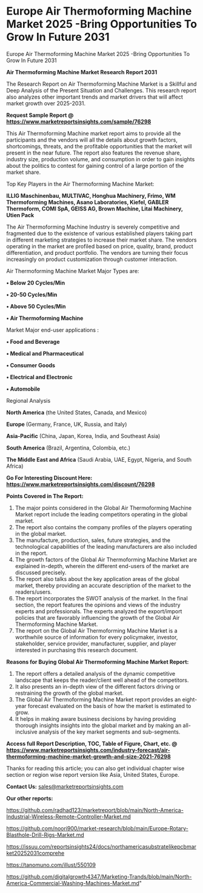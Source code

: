 # Europe Air Thermoforming Machine Market 2025 -Bring Opportunities To Grow In Future 2031
 Europe Air Thermoforming Machine Market 2025 -Bring Opportunities To Grow In Future 2031

<strong>Air Thermoforming Machine Market Research Report 2031</strong>

The Research Report on Air Thermoforming Machine Market is a Skillful and Deep Analysis of the Present Situation and Challenges. This research report also analyzes other important trends and market drivers that will affect market growth over 2025-2031.

<strong>Request Sample Report @ <a href=https://www.marketreportsinsights.com/sample/76298>https://www.marketreportsinsights.com/sample/76298</a></strong>

This Air Thermoforming Machine market report aims to provide all the participants and the vendors will all the details about growth factors, shortcomings, threats, and the profitable opportunities that the market will present in the near future. The report also features the revenue share, industry size, production volume, and consumption in order to gain insights about the politics to contest for gaining control of a large portion of the market share.

Top Key Players in the Air Thermoforming Machine Market:

<strong>ILLIG Maschinenbau, MULTIVAC, Honghua Machinery, Frimo, WM Thermoforming Machines, Asano Laboratories, Kiefel, GABLER Thermoform, COMI SpA, GEISS AG, Brown Machine, Litai Machinery, Utien Pack</strong>

The Air Thermoforming Machine Industry is severely competitive and fragmented due to the existence of various established players taking part in different marketing strategies to increase their market share. The vendors operating in the market are profiled based on price, quality, brand, product differentiation, and product portfolio. The vendors are turning their focus increasingly on product customization through customer interaction.

Air Thermoforming Machine Market Major Types are:

<strong>• Below 20 Cycles/Min

• 20-50 Cycles/Min

• Above 50 Cycles/Min

• Air Thermoforming Machine</strong>

Market Major end-user applications :

<strong>• Food and Beverage

• Medical and Pharmaceutical

• Consumer Goods

• Electrical and Electronic

• Automobile</strong>

Regional Analysis

</u><strong><b>North America</b></strong> (the United States, Canada, and Mexico)

<strong><b>Europe </b></strong>(Germany, France, UK, Russia, and Italy)

<strong><b>Asia-Pacific</b></strong> (China, Japan, Korea, India, and Southeast Asia)

<strong><b>South America</b></strong> (Brazil, Argentina, Colombia, etc.)

<strong><b>The Middle East and Africa</b></strong> (Saudi Arabia, UAE, Egypt, Nigeria, and South Africa)

<strong>Go For Interesting Discount Here: <a href=https://www.marketreportsinsights.com/discount/76298>https://www.marketreportsinsights.com/discount/76298</a></strong>

<strong>Points Covered in The Report:</strong>
<ol>
  <li>The major points considered in the Global Air Thermoforming Machine Market report include the leading competitors operating in the global market.</li>
  <li>The report also contains the company profiles of the players operating in the global market.</li>
  <li>The manufacture, production, sales, future strategies, and the technological capabilities of the leading manufacturers are also included in the report.</li>
  <li>The growth factors of the Global Air Thermoforming Machine Market are explained in-depth, wherein the different end-users of the market are discussed precisely.</li>
  <li>The report also talks about the key application areas of the global market, thereby providing an accurate description of the market to the readers/users.</li>
  <li>The report incorporates the SWOT analysis of the market. In the final section, the report features the opinions and views of the industry experts and professionals. The experts analyzed the export/import policies that are favorably influencing the growth of the Global Air Thermoforming Machine Market.</li>
  <li>The report on the Global Air Thermoforming Machine Market is a worthwhile source of information for every policymaker, investor, stakeholder, service provider, manufacturer, supplier, and player interested in purchasing this research document.</li>
</ol>
<strong>Reasons for Buying Global Air Thermoforming Machine Market Report:</strong>

<ol>
  <li>The report offers a detailed analysis of the dynamic competitive landscape that keeps the reader/client well ahead of the competitors.</li>
  <li>It also presents an in-depth view of the different factors driving or restraining the growth of the global market.</li>
  <li>The Global Air Thermoforming Machine Market report provides an eight-year forecast evaluated on the basis of how the market is estimated to grow.</li>
  <li>It helps in making aware business decisions by having providing thorough insights insights into the global market and by making an all-inclusive analysis of the key market segments and sub-segments.</li>
</ol>
<strong>Access full Report Description, TOC, Table of Figure, Chart, etc. @ <a href=https://www.marketreportsinsights.com/industry-forecast/air-thermoforming-machine-market-growth-and-size-2021-76298>https://www.marketreportsinsights.com/industry-forecast/air-thermoforming-machine-market-growth-and-size-2021-76298</a></strong>


Thanks for reading this article; you can also get individual chapter wise section or region wise report version like Asia, United States, Europe.

<strong>Contact Us:</strong>
sales@marketreportsinsights.com

<strong>Our other reports:</strong>

<a href=https://github.com/radhad123/marketreport/blob/main/North-America-Industrial-Wireless-Remote-Controller-Market.md>https://github.com/radhad123/marketreport/blob/main/North-America-Industrial-Wireless-Remote-Controller-Market.md</a>

<a href=https://github.com/noori900/market-research/blob/main/Europe-Rotary-Blasthole-Drill-Rigs-Market.md>https://github.com/noori900/market-research/blob/main/Europe-Rotary-Blasthole-Drill-Rigs-Market.md</a>

<a href=https://issuu.com/reportsinsights24/docs/northamericasubstratelikepcbmarket20252031comprehe>https://issuu.com/reportsinsights24/docs/northamericasubstratelikepcbmarket20252031comprehe</a>

<a href=https://tanomuno.com/illust/550109>https://tanomuno.com/illust/550109</a>

<a href=https://github.com/digitalgrowth4347/Marketing-Trands/blob/main/North-America-Commercial-Washing-Machines-Market.md>https://github.com/digitalgrowth4347/Marketing-Trands/blob/main/North-America-Commercial-Washing-Machines-Market.md</a>"
